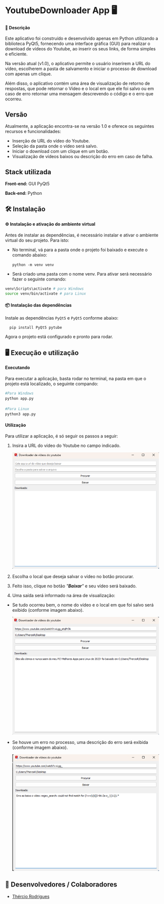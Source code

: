 
# YoutubeDownloader App 🖥

#### 📝 **Descrição**

Este aplicativo foi construído e desenvolvido apenas em Python utilizando a biblioteca PyQt5, fornecendo uma interface gráfica (GUI) para realizar o download de vídeos do Youtube, ao inserir os seus links, de forma simples e eficiente.

Na versão atual (v1.0), o aplicativo permite o usuário inserirem a URL do vídeo, escolherem a pasta de salvamento e iniciar o processo de download com apenas um clique.

Além disso, o aplicativo contém uma área de visualização de retorno de respostas, que pode retornar o Vídeo e o local em que ele foi salvo ou em caso de erro retornar uma mensagem descrevendo o código e o erro que ocorreu.

## Versão

Atualmente, a aplicação encontra-se na versão 1.0 e oferece os seguintes recursos e funcionalidades:

- Inserção de URL do vídeo do Youtube.
- Seleção da pasta onde o vídeo será salvo.
- Iniciar o download com um clique em um botão.
- Visualização de vídeos baixos ou descrição do erro em caso de falha.

## Stack utilizada

**Front-end:** GUI PyQt5

**Back-end:** Python

## 🛠 Instalação

#### ⚙️ **Instalação e ativação do ambiente virtual**

Antes de instalar as dependências, é necessário instalar e ativar o ambiente virtual do seu projeto. Para isto:


* No terminal, vá para a pasta onde o projeto foi baixado e execute o comando abaixo:

    `python -m venv venv`

* Será criado uma pasta com o nome venv. Para ativar será necessário fazer o seguinte comando:

```bash
venv\Scripts\activate # para Windows
source venv/bin/activate # para Linux
```

#### 📦 **Instalação das dependências**

Instale as dependências ``PyQt5`` e ``PyQt5`` conforme abaixo:

```bash
  pip install PyQt5 pytube
```

Agora o projeto está configurado e pronto para rodar.

## 🖥 Execução e utilização

#### **Executando**

Para executar a aplicação, basta rodar no terminal, na pasta em que o projeto está localizado, o seguinte compando:

```bash
#Para Windows
python app.py

#Para Linux
python3 app.py
```

#### **Utilização**

Para utilizar a aplicação, é só seguir os passos a seguir:

1. Insira a URL do vídeo do Youtube no campo indicado.

   ![1703626641437](image/README/1703626641437.png)
2. Escolha o local que deseja salvar o vídeo no botão procurar.
3. Feito isso, clique no botão *"**Baixar**"* e seu vídeo será baixado.
4. Uma saída será informado na área de visualização:

* Se tudo ocorreu bem, o nome do vídeo e o local em que foi salvo será exibido (conforme imagem abaixo).

  ![1703626722439](image/README/1703626722439.png)
* Se houve um erro no processo, uma descrição do erro será exibida (conforme imagem abaixo).

  ![1703626798485](image/README/1703626798485.png)

## 🔗 Desenvolvedores / Colaboradores

- [Thércio Rodrigues](https://www.github.com/thercior)
